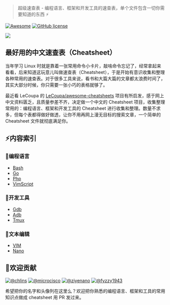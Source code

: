 > 超级速查表 - 编程语言、框架和开发工具的速查表，单个文件包含一切你需要知道的东西 :zap:

[![Awesome](https://cdn.rawgit.com/sindresorhus/awesome/d7305f38d29fed78fa85652e3a63e154dd8e8829/media/badge.svg)](https://github.com/skywind3000/awesome-cheatsheets) [![GitHub license](https://img.shields.io/badge/license-MIT-blue.svg)](https://github.com/skywind3000/awesome-cheatsheets/blob/master/LICENSE)

[![](awesome.png)](https://github.com/skywind3000/awesome-cheatsheets)
                                                                                      

## 最好用的中文速查表（Cheatsheet）

当年学习 Linux 时就是靠着一张常用命令小卡片，敲啥命令忘记了，经常拿起来看看，后来知道这玩意儿叫做速查表（Cheatsheet），于是开始有意识收集和整理各种常用的速查表。对于很多工具来说，看书和大篇大篇的文章都太浪费时间了，其实大部分时候，你只需要一张小巧的表格就够了。

最近看 LeCoupa 的 [LeCoupa/awesome-cheatsheets](https://github.com/LeCoupa/awesome-cheatsheets) 项目有所启发，感于网上中文资料匮乏，且质量参差不齐，决定做一个中文的 Cheatsheet 项目，收集整理常用的：编程语言、框架和开发工具的 Cheatsheet 进行收集和整理。数量不求多，但每个表都得做好做透，让你不用再网上漫无目标的搜索文章，一个简单的 Cheatsheet 文件就彻底满足你。


## :zap:内容索引

### :page_with_curl:编程语言

- [Bash](languages/bash.sh)
- [Go](languages/golang.go)
- [Php](languages/php.php)
- [VimScript](languages/vimscript.md)

### :wrench:开发工具

- [Gdb](tools/gdb.txt)
- [Adb](tools/adb.txt)
- [Tmux](tools/tmux.txt)

### :pencil:文本编辑

- [VIM](editors/vim.txt)
- [Nano](editors/nano.txt)

## :pray:欢迎贡献

[![@chlins](https://avatars2.githubusercontent.com/u/31262637?s=56)](https://github.com/chlins) [![@microcisco](https://avatars1.githubusercontent.com/u/9547228?s=56)](https://github.com/microcisco) [![@ziyenano](https://avatars0.githubusercontent.com/u/11867700?s=56)](https://github.com/ziyenano) [![@fyzzy1943](https://avatars3.githubusercontent.com/u/5002182?s=56)](https://github.com/fyzzy1943)

希望把你的名字和头像列在这里么？欢迎把你熟悉的编程语言、框架和工具的常用知识点做成 cheatsheet 用 PR 发过来。
